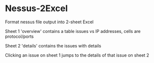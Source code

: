 # Nessus-2Excel
Format nessus file output into 2-sheet Excel

Sheet 1 'overview' contains a table issues vs IP addresses, cells are protocol/ports

Sheet 2 'details' contains the issues with details

Clicking an issue on sheet 1 jumps to the details of that issue on sheet 2
